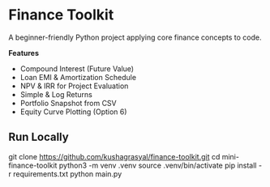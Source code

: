 # Finance Toolkit

A beginner-friendly Python project applying core finance concepts to code.

**Features**
- Compound Interest (Future Value)
- Loan EMI & Amortization Schedule
- NPV & IRR for Project Evaluation
- Simple & Log Returns
- Portfolio Snapshot from CSV
- Equity Curve Plotting (Option 6)

## Run Locally

git clone https://github.com/kushagrasyal/finance-toolkit.git
cd mini-finance-toolkit
python3 -m venv .venv
source .venv/bin/activate
pip install -r requirements.txt
python main.py
